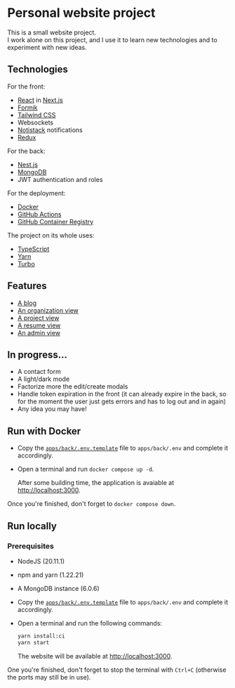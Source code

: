 # Personal website project

This is a small website project. <br />
I work alone on this project, and I use it to learn new technologies and to experiment with new ideas. <br >

## Technologies

For the front:

- [React](https://reactjs.org/) in [Next.js](https://nextjs.org/)
- [Formik](https://formik.org/)
- [Tailwind CSS](https://tailwindcss.com/)
- Websockets
- [Notistack](https://notistack.com/) notifications
- [Redux](https://redux.js.org/)

For the back:

- [Nest.js](https://nestjs.com/)
- [MongoDB](https://www.mongodb.com/)
- JWT authentication and roles

For the deployment:

- [Docker](https://www.docker.com/)
- [GitHub Actions](https://docs.github.com/en/actions)
- [GitHub Container Registry](https://docs.github.com/en/packages/guides/about-github-container-registry)

The project on its whole uses:

- [TypeScript](https://www.typescriptlang.org/)
- [Yarn](https://yarnpkg.com/)
- [Turbo](https://turbo.build/)

## Features

- [A blog](apps/front/app/home#readme)
- [An organization view](apps/front/app/organization#readme)
- [A project view](apps/front/app/project#readme)
- [A resume view](apps/front/app/resume#readme)
- [An admin view](apps/front/app/admin#readme)

## In progress...

- A contact form
- A light/dark mode
- Factorize more the edit/create modals
- Handle token expiration in the front (it can already expire in the back, so for the moment the user just gets errors and has to log out and in again)
- Any idea you may have!

## Run with Docker

- Copy the [`apps/back/.env.template`](apps/back/.env.template) file to `apps/back/.env` and complete it accordingly.
- Open a terminal and run `docker compose up -d`.

  After some building time, the application is avaiable at [http://localhost:3000](http://localhost:3000).

Once you're finished, don't forget to `docker compose down`.

## Run locally

### Prerequisites

- NodeJS (20.11.1)
- npm and yarn (1.22.21)
- A MongoDB instance (6.0.6)

- Copy the [`apps/back/.env.template`](apps/back/.env.template) file to `apps/back/.env` and complete it accordingly.
- Open a terminal and run the following commands:

  ```bash
  yarn install:ci
  yarn start
  ```

  The website will be available at [http://localhost:3000](http://localhost:3000).

One you're finished, don't forget to stop the terminal with `Ctrl+C` (otherwise the ports may still be in use).
